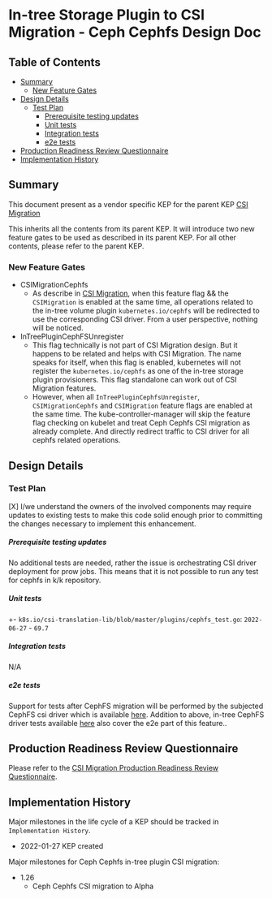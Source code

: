 # In-tree Storage Plugin to CSI Migration - Ceph Cephfs Design Doc

## Table of Contents

<!-- toc -->
- [Summary](#summary)
  - [New Feature Gates](#new-feature-gates)
- [Design Details](#design-details)
  - [Test Plan](#test-plan)
      - [Prerequisite testing updates](#prerequisite-testing-updates)
      - [Unit tests](#unit-tests)
      - [Integration tests](#integration-tests)
      - [e2e tests](#e2e-tests)
- [Production Readiness Review Questionnaire](#production-readiness-review-questionnaire)
- [Implementation History](#implementation-history)
<!-- /toc -->


## Summary

This document present as a vendor specific KEP for the parent KEP
[CSI Migration](https://github.com/kubernetes/enhancements/tree/master/keps/sig-storage/625-csi-migration)

This inherits all the contents from its parent KEP. It will introduce two new feature gates to be 
used as described in its parent KEP. For all other contents, please refer to the parent KEP.

### New Feature Gates

- CSIMigrationCephfs
  - As describe in [CSI Migration](https://github.com/kubernetes/enhancements/tree/master/keps/sig-storage/625-csi-migration), 
  when this feature flag && the `CSIMigration` is enabled at the same time, all operations related to the 
  in-tree volume plugin `kubernetes.io/cephfs` will be redirected to use the corresponding CSI driver. From a
  user perspective, nothing will be noticed.
- InTreePluginCephFSUnregister
  - This flag technically is not part of CSI Migration design. But it happens to be related and helps with 
  CSI Migration. The name speaks for itself, when this flag is enabled, kubernetes will not register the 
  `kubernetes.io/cephfs` as one of the in-tree storage plugin provisioners. This flag standalone can work out 
  of CSI Migration features.
  - However, when all `InTreePluginCephfsUnregister`, `CSIMigrationCephfs` and `CSIMigration` feature 
  flags are enabled at the same time. The kube-controller-manager will skip the feature flag checking 
  on kubelet and treat Ceph Cephfs CSI migration as already complete. And directly redirect traffic to CSI 
  driver for all cephfs related operations.

## Design Details

### Test Plan

[X] I/we understand the owners of the involved components may require updates to
existing tests to make this code solid enough prior to committing the changes necessary
to implement this enhancement.

##### Prerequisite testing updates

No additional tests are needed, rather the issue is orchestrating CSI driver
deployment for prow jobs. This means that it is not possible to run any test for
cephfs in k/k repository.

##### Unit tests

+- `k8s.io/csi-translation-lib/blob/master/plugins/cephfs_test.go`: `2022-06-27` - `69.7`

##### Integration tests

N/A

##### e2e tests

Support for tests after CephFS migration will be performed by the subjected
CephFS csi driver which is available [here](https://github.com/ceph/ceph-csi/).
Addition to above, in-tree CephFS driver tests available [here](https://github.com/kubernetes/kubernetes/blob/master/test/e2e/storage/drivers/in_tree.go#L670)
also cover the e2e part of this feature..

## Production Readiness Review Questionnaire

Please refer to the [CSI Migration Production Readiness Review Questionnaire](https://github.com/kubernetes/enhancements/tree/master/keps/sig-storage/625-csi-migration#production-readiness-review-questionnaire).

## Implementation History

Major milestones in the life cycle of a KEP should be tracked in `Implementation History`.

- 2022-01-27 KEP created

Major milestones for Ceph Cephfs in-tree plugin CSI migration:

- 1.26
  - Ceph Cephfs CSI migration to Alpha
